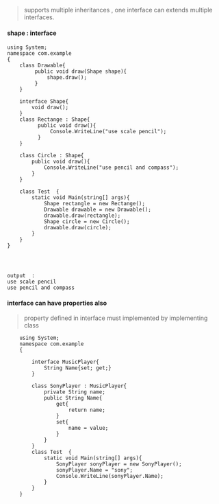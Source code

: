 > supports multiple inheritances , one interface can extends multiple interfaces.


#### shape  : interface

    using System;  
    namespace com.example  
    {                                 
        class Drawable{
             public void draw(Shape shape){
                 shape.draw();
             }
        }

        interface Shape{
            void draw();
        }
        class Rectange : Shape{
              public void draw(){
                  Console.WriteLine("use scale pencil");
              }  
        }

        class Circle : Shape{
            public void draw(){
                Console.WriteLine("use pencil and compass");
            }
        }

        class Test  {                                                           
            static void Main(string[] args){ 
                Shape rectangle = new Rectange();
                Drawable drawable = new Drawable();
                drawable.draw(rectangle);
                Shape circle = new Circle();
                drawable.draw(circle);
            }     
        }  
    }  
    
    
    
        
    output  :
    use scale pencil
    use pencil and compass



#### interface can have properties also

> property defined in interface must implemented by implementing class


        using System;  
        namespace com.example  
        {                                 

            interface MusicPlayer{
                String Name{set; get;}
            }

            class SonyPlayer : MusicPlayer{
                private String name;
                public String Name{
                    get{
                        return name;
                    }
                    set{
                        name = value;
                    }
                }
            }
            class Test  {                                                           
                static void Main(string[] args){ 
                    SonyPlayer sonyPlayer = new SonyPlayer();
                    sonyPlayer.Name = "sony";
                    Console.WriteLine(sonyPlayer.Name);
                }     
            }  
        }  

